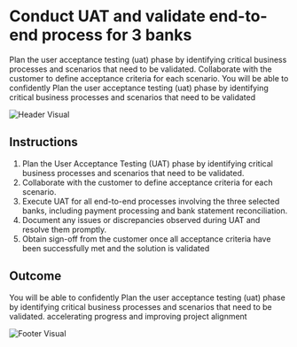 # Conduct UAT and validate end-to-end process for 3 banks

Plan the user acceptance testing (uat) phase by identifying critical business processes and scenarios that need to be validated. Collaborate with the customer to define acceptance criteria for each scenario. You will be able to confidently Plan the user acceptance testing (uat) phase by identifying critical business processes and scenarios that need to be validated

![Header Visual](https://raw.githubusercontent.com/BriskenFinancials/use-case-template/main/cards/assets/UC10000426-S-03-top.png)

## Instructions

1. Plan the User Acceptance Testing (UAT) phase by identifying critical business processes and scenarios that need to be validated.
2. Collaborate with the customer to define acceptance criteria for each scenario.
3. Execute UAT for all end-to-end processes involving the three selected banks, including payment processing and bank statement reconciliation.
4. Document any issues or discrepancies observed during UAT and resolve them promptly.
5. Obtain sign-off from the customer once all acceptance criteria have been successfully met and the solution is validated

## Outcome

You will be able to confidently Plan the user acceptance testing (uat) phase by identifying critical business processes and scenarios that need to be validated. accelerating progress and improving project alignment

![Footer Visual](https://raw.githubusercontent.com/BriskenFinancials/use-case-template/main/cards/assets/UC10000426-S-03-bottom.png)
